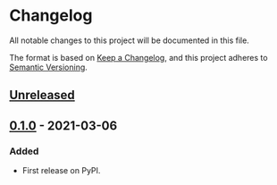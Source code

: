 # Changelog
All notable changes to this project will be documented in this file.

The format is based on [Keep a Changelog](https://keepachangelog.com/en/1.0.0/),
and this project adheres to [Semantic Versioning](https://semver.org/spec/v2.0.0.html).


## [Unreleased]

## [0.1.0] - 2021-03-06
### Added
- First release on PyPI.

[Unreleased]: https://github.com/joelbcastillo/CS6903-Project-One/compare/v0.1.0...HEAD
[0.1.0]: https://github.com/joelbcastillo/CS6903-Project-One/compare/releases/tag/v0.1.0
